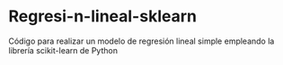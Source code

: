 # Regresi-n-lineal-sklearn
Código para realizar un modelo de regresión lineal simple empleando la librería scikit-learn de Python
